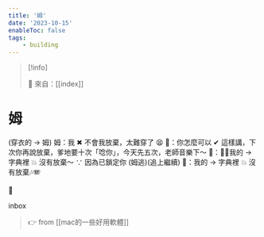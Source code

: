 ```yaml
---
title: '姆'
date: '2023-10-15'
enableToc: false
tags:
    - building
---
```


> [!info]
>
> 🌱 來自：[[index]]

# 姆

(穿衣的 → 姆)
姆：我 ✖ 不會我放棄，太難穿了 😫
🦎：你怎麼可以 ✔ 這樣講，下次你再說放棄，爹地要十次「唸你」，今天先五次，老師音樂下～
🦎：🎤🎸我的 → 字典裡 💥 沒有放棄～ ∵ 因為已鎖定你
(姆逃)(追上繼續)
🦎：我的 → 字典裡 💥 沒有放棄🎶🪗

🤗

inbox

> 👉 from [[mac的一些好用軟體]]
